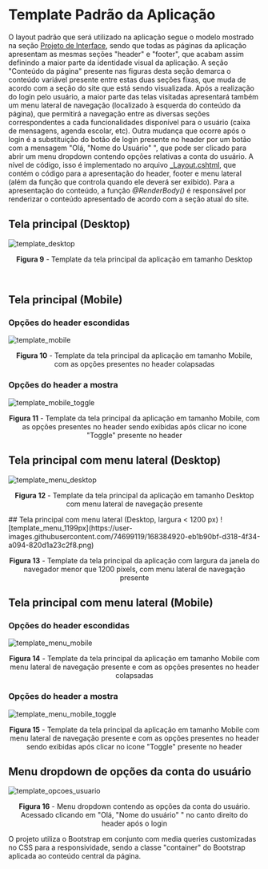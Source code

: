 # Template Padrão da Aplicação

O layout padrão que será utilizado na aplicação segue o modelo mostrado na seção <a href="04-Projeto%20de%20Interface.md"> Projeto de Interface</a>, sendo que todas as páginas da aplicação apresentam as mesmas seções "header" e "footer", que acabam assim definindo a maior parte da identidade visual da aplicação. A seção "Conteúdo da página" presente nas figuras desta seção demarca o conteúdo variável presente entre estas duas seções fixas, que muda de acordo com a seção do site que está sendo visualizada. Após a realização do login pelo usuário, a maior parte das telas visitadas apresentará também um menu lateral de navegação (localizado à esquerda do conteúdo da página), que permitirá a navegação entre as diversas seções correspondentes a cada funcionalidades disponível para o usuário (caixa de mensagens, agenda escolar, etc). Outra mudança que ocorre após o login é a substituição do botão de login presente no header por um botão com a mensagem "Olá, "Nome do Usuário" ", que pode ser clicado para abrir um menu dropdown contendo opções relativas a conta do usuário. A nível de código, isso é implementado no arquivo <a href="../src/App-comunicacao-escolar/Views/Shared/_Layout.cshtml">_Layout.cshtml</a>, que contém o código para a apresentação do header, footer e menu lateral (além da função que controla quando ele deverá ser exibido). Para a apresentação do conteúdo, a função *@RenderBody()* é responsável por renderizar o conteúdo apresentado de acordo com a seção atual do site.

## Tela principal (Desktop)
![template_desktop](https://user-images.githubusercontent.com/74699119/168379726-bec9bec6-5aea-4478-98b9-fe054e50a9ca.png)
<p align="center"><b>Figura 9</b> - Template da tela principal da aplicação em tamanho Desktop</p>
<br>

## Tela principal (Mobile)
### Opções do header escondidas
![template_mobile](https://user-images.githubusercontent.com/74699119/168379968-52234657-925a-47aa-a90f-52a0d6c8dae9.png)

<p align="center"><b>Figura 10</b> - Template da tela principal da aplicação em tamanho Mobile, com as opções presentes no header colapsadas</p>

### Opções do header a mostra
![template_mobile_toggle](https://user-images.githubusercontent.com/74699119/168379972-040ef1d8-5b2a-4602-818a-f40c2064854c.png)

<p align="center"><b>Figura 11</b> - Template da tela principal da aplicação em tamanho Mobile, com as opções presentes no header sendo exibidas após clicar no icone "Toggle" presente no header</p>

## Tela principal com menu lateral (Desktop)
![template_menu_desktop](https://user-images.githubusercontent.com/74699119/168380271-e773d24a-0602-4719-8762-3752def1bdae.png)

<p align="center"><b>Figura 12</b> - Template da tela principal da aplicação em tamanho Desktop com menu lateral de navegação presente</p>
## Tela principal com menu lateral (Desktop, largura < 1200 px)
![template_menu_1199px](https://user-images.githubusercontent.com/74699119/168384920-eb1b90bf-d318-4f34-a094-820d1a23c2f8.png)

<p align="center"><b>Figura 13</b> - Template da tela principal da aplicação com largura da janela do navegador menor que 1200 pixels, com menu lateral de navegação presente</p>

## Tela principal com menu lateral (Mobile)
### Opções do header escondidas
![template_menu_mobile](https://user-images.githubusercontent.com/74699119/168380418-bdf3fe54-791e-4512-bf2a-b317d9299be3.png)

<p align="center"><b>Figura 14</b> - Template da tela principal da aplicação em tamanho Mobile com menu lateral de navegação presente e com as opções presentes no header colapsadas</p>

### Opções do header a mostra
![template_menu_mobile_toggle](https://user-images.githubusercontent.com/74699119/168380358-d2f13727-448f-4360-a42e-3ebac4f5b58b.png)

<p align="center"><b>Figura 15</b> - Template da tela principal da aplicação em tamanho Mobile com menu lateral de navegação presente e com as opções presentes no header sendo exibidas após clicar no icone "Toggle" presente no header</p>

## Menu dropdown de opções da conta do usuário
![template_opcoes_usuario](https://user-images.githubusercontent.com/74699119/168380528-adf9e908-675b-4d3d-836a-fbb4654d64c2.png)

<p align="center"><b>Figura 16</b> - Menu dropdown contendo as opções da conta do usuário. Acessado clicando em "Olá, "Nome do usuário" " no canto direito do header após o login</p>

O projeto utiliza o Bootstrap em conjunto com media queries customizadas no CSS para a responsividade, sendo a classe "container" do Bootstrap aplicada ao conteúdo central da página.
